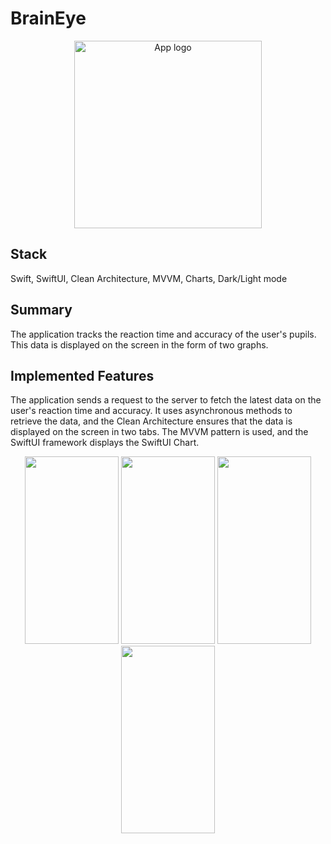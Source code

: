 # BrainEye

<p align="center">
  <img src="https://github.com/user-attachments/assets/fa338cdb-72e1-4ecc-916e-b896222d2cdc" alt="App logo" width="300" height="300">
</p>

## Stack
Swift, SwiftUI, Clean Architecture, MVVM, Charts, Dark/Light mode

## Summary
The application tracks the reaction time and accuracy of the user's pupils. This data is displayed on the screen in the form of two graphs.

## Implemented Features
The application sends a request to the server to fetch the latest data on the user's reaction time and accuracy. It uses asynchronous methods to retrieve the data, and the Clean Architecture ensures that the data is displayed on the screen in two tabs. The MVVM pattern is used, and the SwiftUI framework displays the SwiftUI Chart.

<div align="center">

<img src="https://github.com/user-attachments/assets/39896e36-51b7-488e-8a22-5404b3c3f086" width="150" height="300">

<img src="https://github.com/user-attachments/assets/9bc5a190-ebfe-42de-9cfb-6c1771897950" width="150" height="300">

<img src="https://github.com/user-attachments/assets/f3e113fe-fcd3-4789-80e3-8c96e697f3a1" width="150" height="300">

<img src="https://github.com/user-attachments/assets/cfef49b0-eba8-47de-a8b4-f3d05d9b6693" width="150" height="300">

</div>
